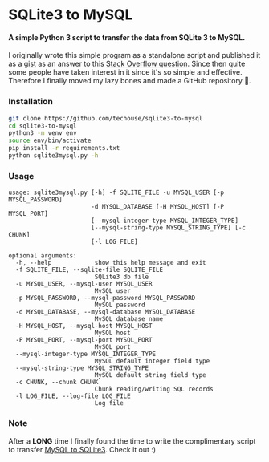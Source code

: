 # SQLite3 to MySQL

#### A simple Python 3 script to transfer the data from SQLite 3 to MySQL. 

I originally wrote this simple program as a standalone script and published it
as a [gist](https://gist.github.com/techouse/4deb94eee58a02d104c6) as an answer
to this [Stack Overflow question](https://stackoverflow.com/questions/18671/quick-easy-way-to-migrate-sqlite3-to-mysql/32243979#32243979).
Since then quite some people have taken interest in it since it's so simple and
effective. Therefore I finally moved my lazy bones and made a GitHub repository :octopus:.

### Installation
```bash
git clone https://github.com/techouse/sqlite3-to-mysql
cd sqlite3-to-mysql
python3 -m venv env
source env/bin/activate
pip install -r requirements.txt
python sqlite3mysql.py -h
```

### Usage
```
usage: sqlite3mysql.py [-h] -f SQLITE_FILE -u MYSQL_USER [-p MYSQL_PASSWORD]
                       -d MYSQL_DATABASE [-H MYSQL_HOST] [-P MYSQL_PORT]
                       [--mysql-integer-type MYSQL_INTEGER_TYPE]
                       [--mysql-string-type MYSQL_STRING_TYPE] [-c CHUNK]
                       [-l LOG_FILE]

optional arguments:
  -h, --help            show this help message and exit
  -f SQLITE_FILE, --sqlite-file SQLITE_FILE
                        SQLite3 db file
  -u MYSQL_USER, --mysql-user MYSQL_USER
                        MySQL user
  -p MYSQL_PASSWORD, --mysql-password MYSQL_PASSWORD
                        MySQL password
  -d MYSQL_DATABASE, --mysql-database MYSQL_DATABASE
                        MySQL database name
  -H MYSQL_HOST, --mysql-host MYSQL_HOST
                        MySQL host
  -P MYSQL_PORT, --mysql-port MYSQL_PORT
                        MySQL port
  --mysql-integer-type MYSQL_INTEGER_TYPE
                        MySQL default integer field type
  --mysql-string-type MYSQL_STRING_TYPE
                        MySQL default string field type
  -c CHUNK, --chunk CHUNK
                        Chunk reading/writing SQL records
  -l LOG_FILE, --log-file LOG_FILE
                        Log file
```

### Note
After a __LONG__ time I finally found the time to write the complimentary script to transfer
[MySQL to SQLite3](https://github.com/techouse/mysql-to-sqlite3). Check it out :)
